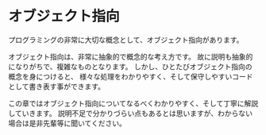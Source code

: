 # オブジェクト指向

プログラミングの非常に大切な概念として、オブジェクト指向があります。

オブジェクト指向は、非常に抽象的で概念的な考え方です。
故に説明も抽象的になりがちで、複雑なものとなります。
しかし、ひとたびオブジェクト指向の概念を身につけると、
様々な処理をわかりやすく、そして保守しやすいコードとして書き表す事ができます。

この章ではオブジェクト指向についてなるべくわかりやすく、そして丁寧に解説していきます。
説明不足で分かりづらい点もあるとは思いますが、わからない場合は是非先輩等に聞いてください。

